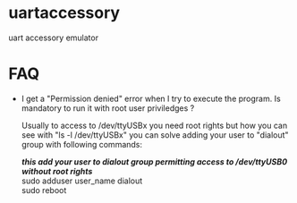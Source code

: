 uartaccessory
=============

uart accessory emulator


FAQ
===

- I get a "Permission denied" error when I try to execute the program. Is mandatory to run it with root user priviledges ?

  Usually to access to /dev/ttyUSBx you need root rights but how you can see with "ls -l /dev/ttyUSBx" you can solve
  adding your user to "dialout" group with following commands:  

  <i><b>this add your user to dialout group permitting access to /dev/ttyUSB0 without root rights</i></b><br>
  sudo adduser user_name dialout<br>
  sudo reboot
  
 

